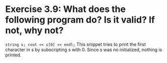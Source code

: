 # Exercise 3.9: What does the following program do? Is it valid? If not, why not?

<code>string s;
cout << s[0] << endl;</code>
This snippet tries to print the first character in s by subscripting s with 0. Since s was no initialized,
nothing is printed.
